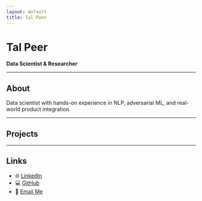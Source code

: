 ```yaml
---
layout: default
title: Tal Peer
---
```


<div class="intro">
  <h1>Tal Peer</h1>
  <p><strong>Data Scientist & Researcher</strong></p>
</div>

---

## About

Data scientist with hands-on experience in NLP, adversarial ML, and real-world product integration. 

---
## Projects

---

## Links
- 🌐 [LinkedIn](https://www.linkedin.com/in/tal-p-782117228)
- 💻 [GitHub](https://github.com/TalPeer9)
- 📧 [Email Me](mailto:talbdu@gmail.com)
